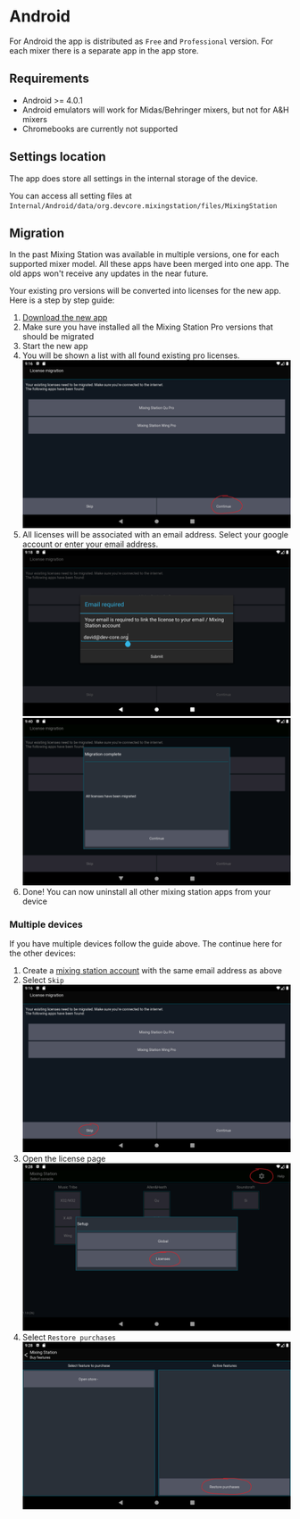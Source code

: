 # Android
For Android the app is distributed as `Free` and `Professional` version. For each mixer there is a separate app in the app store.

## Requirements
- Android >= 4.0.1
- Android emulators will work for Midas/Behringer mixers, but not for A&H mixers
- Chromebooks are currently not supported

## Settings location
The app does store all settings in the internal storage of the device.

You can access all setting files at `Internal/Android/data/org.devcore.mixingstation/files/MixingStation`


## Migration
In the past Mixing Station was available in multiple versions, one for each supported mixer model.
All these apps have been merged into one app. The old apps won't receive any updates in the near future.

Your existing pro versions will be converted into licenses for the new app.
Here is a step by step guide:

1. [Download the new app](https://play.google.com/store/apps/details?id=org.devcore.mixingstation)
2. Make sure you have installed all the Mixing Station Pro versions that should be migrated
3. Start the new app
4. You will be shown a list with all found existing pro licenses.
   ![Screenshot 1](../img/migration/1.png)
5. All licenses will be associated with an email address.
   Select your google account or enter your email address.
   ![Screenshot 2](../img/migration/2.png)
   ![Screenshot 3](../img/migration/3.png)
6. Done! You can now uninstall all other mixing station apps from your device

### Multiple devices
If you have multiple devices follow the guide above. The continue here for the other devices:

1.  Create a [mixing station account](https://dev-core.org/mixing-station/profile/create) with the same email address as above
2. Select `Skip`
   ![Screenshot skip](../img/migration/10.png)
3. Open the license page
   ![Screenshot menu](../img/migration/11.png)
4. Select `Restore purchases`
   ![Screenshot license](../img/migration/12.png)